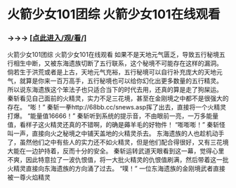 # 火箭少女101团综 火箭少女101在线观看

### →→→ <a href="http://3t3e.com/index.html">[点此进入/观/看/]</a>

火箭少女101团综 火箭少女101在线观看
如果不是天地元气匮乏，导致五行秘境五行相生中断，又被东海遗族切断了五行联系，这个秘境不可能存在这样的漏洞。
    倘若生于洪荒或者是上古，天地元气充裕，五行秘境可以自行补充庞大的天地元气，就算是你来一百万高手，五行秘境也可以给你幻化出更多数量的五行精灵。
    所以说东海遗族这个笨法子也只适合当下的时代去用，还真的算是走了狗屎运。
    秦斩看见自己面前的火精灵，实力不足三花境，甚至在金刚境之中都不是很强大的存在。
    “嘭！”
    秦斩一拳http://68bb.cc/snews.asp挥了出去，直接将一个火精灵打爆。
    “能量值16666！”
    秦斩听到系统的提示音，不由眼前一亮，一万多能量值，看样子这火精灵还真的不错啊，的确是薅羊毛的好物件！
    “嘭嘭嘭！”
    秦斩怪叫一声，直接向火之秘境之中铺天盖地的火精灵杀去。
    东海遗族的人也趁机动手了，虽然他们之中有些人的实力还不如火精灵，但是他们配合得很好，又有三花境大能在一边护持着，反而十分的安全。
    秦斩运转武道天眼看到这一幕，觉得心里不爽，因此特意拉了一波仇恨值，将一大批火精灵的仇恨值刷满，然后带着这一批火精灵直接向东海遗族的方向涌了过去。
    “噗！”
    一位东海遗族的金刚境武者直接被一尊火焰精灵
